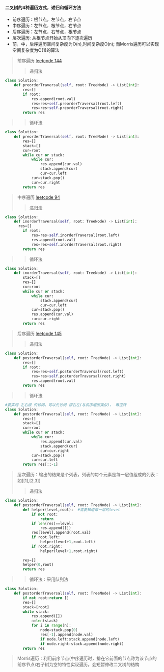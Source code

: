 #### 二叉树的4种遍历方式，递归和循环方法
* 前序遍历：根节点，左节点，右节点
* 中序遍历：左节点，根节点，右节点
* 后序遍历：左节点，右节点，根节点
* 层次遍历: 从根节点开始从顶向下逐次遍历
* 前，中，后序遍历空间复杂度为O(n),时间复杂度O(n); 而Morris遍历可以实现空间复杂度为O(1)的算法
> 前序遍历 [leetcode 144](https://leetcode-cn.com/problems/binary-tree-preorder-traversal/)
>> 递归法
```python
class Solution:
    def preorderTraversal(self, root: TreeNode) -> List[int]:
        res=[]
        if root:
            res.append(root.val)
            res=res+self.preorderTraversal(root.left)
            res=res+self.preorderTraversal(root.right)
        return res
```
>> 循环法
```python
class Solution:
    def preorderTraversal(self, root: TreeNode) -> List[int]:
        res=[]
        stack=[]
        cur=root
        while cur or stack:
            while cur:
                res.append(cur.val)
                stack.append(cur)
                cur=cur.left
            cur=stack.pop()
            cur=cur.right
        return res
```

> 中序遍历 [leetcode 94](https://leetcode-cn.com/problems/binary-tree-inorder-traversal/)
>>递归法
```python
class Solution:
    def inorderTraversal(self, root: TreeNode) -> List[int]:
      res=[]
        if root:
            res=res+self.inorderTraversal(root.left)
            res.append(root.val)
            res=res+self.inorderTraversal(root.right)
        return res
```
>>循环法
```python
class Solution:
    def inorderTraversal(self, root: TreeNode) -> List[int]:
        stack=[]
        res=[]
        cur=root
        while cur or stack:
            while cur:
                stack.append(cur)
                cur=cur.left
            cur=stack.pop()
            res.append(cur.val)
            cur=cur.right
        return res
 ```
 
> 后序遍历 [leetcode 145](https://leetcode-cn.com/problems/binary-tree-postorder-traversal/)
>>递归法
```python
class Solution:
    def postorderTraversal(self, root: TreeNode) -> List[int]:
        res=[]
        if root:
            res=res+self.postorderTraversal(root.left)
            res=res+self.postorderTraversal(root.right)
            res.append(root.val)
        return res
```
>>循环法
```python
#要实现 左右根 的访问，可以先访问 根右左(与前序遍历类似)， 再逆转
class Solution:
    def postorderTraversal(self, root: TreeNode) -> List[int]:
        res=[]
        stack=[]
        cur=root
        while cur or stack:
            while cur:
                res.append(cur.val)
                stack.append(cur)
                cur=cur.right
            cur=stack.pop()
            cur=cur.left
        return res[::-1]
 ```
 
> 层次遍历：输出的结果是个列表，列表的每个元素是每一层值组成的列表：如[[1],[2,3]]
>>递归法
```python
class Solution:
    def postorderTraversal(self, root: TreeNode) -> List[int]:
        def helper(level,root):  #需要知道每一层的level
            if not root:
                return
            if len(res)==level:
                res.append([])
            res[level].append(root.val)
            if root.left:
                helper(level+1,root.left)
            if root.right:
                helper(level+1,root.right)
            
        res=[]
        helper(0,root)
        return res
```
>>循环法：采用队列法
```python
class Solution:
    def postorderTraversal(self, root: TreeNode) -> List[int]:
        if not root:return []
        res=[]
        stack=[root]
        while stack:
            res.append([])
            n=len(stack)
            for i in range(n):
                node=stack.pop(0)
                res[-1].append(node.val)
                if node.left:stack.append(node.left)
                if node.right:stack.append(node.right)
        return res
```
> Morris遍历：利用前序节点(中序遍历时，排在它前面的节点称为该节点的前序节点)右子树为空的特性实现遍历，会短暂修改二叉树的结构
